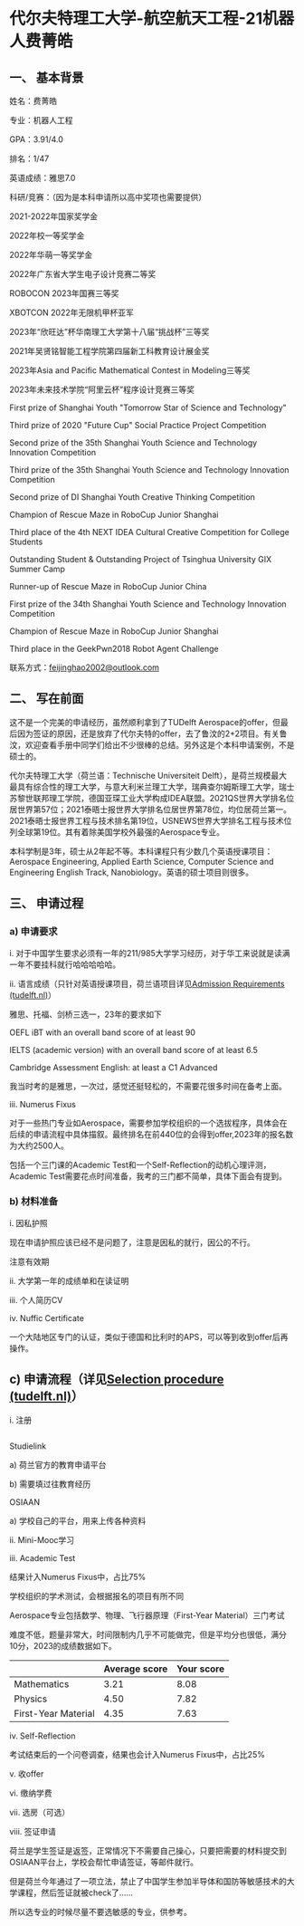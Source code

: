 # 代尔夫特理工大学-航空航天工程-21机器人费菁皓

## 一、 基本背景

姓名：费菁皓

专业：机器人工程

GPA：3.91/4.0

排名：1/47

英语成绩：雅思7.0

科研/竞赛：（因为是本科申请所以高中奖项也需要提供）

2021-2022年国家奖学金

2022年校一等奖学金

2022年华萌一等奖学金

2022年广东省大学生电子设计竞赛二等奖

ROBOCON 2023年国赛三等奖

XBOTCON 2022年无限机甲杯亚军

2023年“欣旺达”杯华南理工大学第十八届“挑战杯”三等奖

2021年吴贤铭智能工程学院第四届新工科教育设计展金奖

2023年Asia and Pacific Mathematical Contest in Modeling三等奖

2023年未来技术学院“阿里云杯”程序设计竞赛三等奖

First prize of Shanghai Youth "Tomorrow Star of Science and Technology"

Third prize of 2020 "Future Cup" Social Practice Project Competition

Second prize of the 35th Shanghai Youth Science and Technology Innovation Competition

Third prize of the 35th Shanghai Youth Science and Technology Innovation Competition

Second prize of DI Shanghai Youth Creative Thinking Competition

Champion of Rescue Maze in RoboCup Junior Shanghai

Third place of the 4th NEXT IDEA Cultural Creative Competition for College Students&#x20;

Outstanding Student & Outstanding Project of Tsinghua University GIX Summer Camp&#x20;

Runner-up of Rescue Maze in RoboCup Junior China

First prize of the 34th Shanghai Youth Science and Technology Innovation Competition&#x20;

Champion of Rescue Maze in RoboCup Junior Shanghai

Third place in the GeekPwn2018 Robot Agent Challenge

联系方式：feijinghao2002@outlook.com

## 二、 写在前面

这不是一个完美的申请经历，虽然顺利拿到了TUDelft Aerospace的offer，但最后因为签证的原因，还是放弃了代尔夫特的offer，去了鲁汶的2+2项目。有关鲁汶，欢迎查看手册中同学们给出不少很棒的总结。另外这是个本科申请案例，不是硕士的。

代尔夫特理工大学（荷兰语：Technische Universiteit Delft），是荷兰规模最大最具有综合性的理工大学，与意大利米兰理工大学，瑞典查尔姆斯理工大学，瑞士苏黎世联邦理工学院，德国亚琛工业大学构成IDEA联盟。2021QS世界大学排名位居世界第57位；2021泰晤士报世界大学排名位居世界第78位，均位居荷兰第一。2021泰晤士报世界工程与技术排名第19位，USNEWS世界大学排名工程与技术位列全球第19位。其有着除美国学校外最强的Aerospace专业。

本科学制是3年，硕士从2年起不等。本科课程只有少数几个英语授课项目：Aerospace Engineering, Applied Earth Science, Computer Science and Engineering English Track, Nanobiology。英语的硕士项目则很多。

## 三、 申请过程

### a) 申请要求

i. 对于中国学生要求必须有一年的211/985大学学习经历，对于华工来说就是读满一年不要挂科就行哈哈哈哈哈。

ii. 语言成绩（只针对英语授课项目，荷兰语项目详见[Admission Requirements (tudelft.nl)](https://www.tudelft.nl/en/education/admission-and-application/bsc-international-diploma/admission-requirements)）

雅思、托福、剑桥三选一，23年的要求如下

OEFL iBT with an overall band score of at least 90

IELTS (academic version) with an overall band score of at least 6.5

Cambridge Assessment English: at least a C1 Advanced

我当时考的是雅思，一次过，感觉还挺轻松的，不需要花很多时间在备考上面。

iii. Numerus Fixus

对于一些热门专业如Aerospace，需要参加学校组织的一个选拔程序，具体会在后续的申请流程中具体描叙。最终排名在前440位的会得到offer,2023年的报名数为大约2500人。

包括一个三门课的Academic Test和一个Self-Reflection的动机心理评测，Academic Test需要花点时间准备，我考的三门都不简单，具体下面会有提到。

### b) 材料准备

i. 因私护照

现在申请护照应该已经不是问题了，注意是因私的就行，因公的不行。

注意有效期

ii. 大学第一年的成绩单和在读证明

iii. 个人简历CV

iv. Nuffic Certificate

一个大陆地区专门的认证，类似于德国和比利时的APS，可以等到收到offer后再操作。

## c) 申请流程（详见[Selection procedure (tudelft.nl)](https://www.tudelft.nl/en/onderwijs/opleidingen/bachelors/aerospace-engineering/bsc-aerospace-engineering/selection-procedure)）

&#x20;i. 注册

<figure><img src="blob:https://app.gitbook.com/e8bc79c9-28e3-49c4-9945-7cf1f505b239" alt=""><figcaption></figcaption></figure>

Studielink

a)       荷兰官方的教育申请平台

b)       需要填过往教育经历

OSIAAN

a)       学校自己的平台，用来上传各种资料

ii. Mini-Mooc学习

iii. Academic Test

结果计入Numerus Fixus中，占比75%

学校组织的学术测试，会根据报名的项目有所不同

Aerospace专业包括数学、物理、飞行器原理（First-Year Material）三门考试

难度不低，题量非常大，时间限制内几乎不可能做完，但是平均分也很低，满分10分，2023的成绩数据如下。

|                     | Average score | Your score |
| ------------------- | ------------- | ---------- |
| Mathematics         | 3.21          | 8.08       |
| Physics             | 4.50          | 7.82       |
| First-Year Material | 4.35          | 7.63       |

iv.           Self-Reflection

考试结束后的一个问卷调查，结果也会计入Numerus Fixus中，占比25%

v.           收offer

vi.           缴纳学费

vii.           选房（可选）

viii.           签证申请

荷兰是学生签证是返签，正常情况下不需要自己操心，只要把需要的材料提交到OSIAAN平台上，学校会帮忙申请签证，等邮件就行。

但是荷兰今年通过了一项立法，禁止了中国学生参加半导体和国防等敏感技术的大学课程，然后签证就被check了……

所以选专业的时候尽量不要选敏感的专业，供参考。
